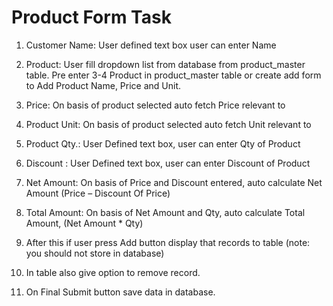 # Product Form Task

1) Customer Name: User defined text box user can enter Name

2) Product: User fill dropdown list from database from product_master table. Pre enter 3-4 Product in product_master table or create add form to Add Product Name, Price and Unit.

4) Price: On basis of product selected auto fetch Price relevant to

5) Product Unit: On basis of product selected auto fetch Unit relevant to

6) Product Qty.: User Defined text box, user can enter Qty of Product

7) Discount : User Defined text box, user can enter Discount of Product

8) Net Amount: On basis of Price and Discount entered, auto calculate Net Amount (Price – Discount Of Price)

9) Total Amount: On basis of Net Amount and Qty, auto calculate Total Amount, (Net Amount * Qty)

10) After this if user press Add button display that records to table (note: you should not store in database)

11) In table also give option to remove record.

12) On Final Submit button save data in database.
